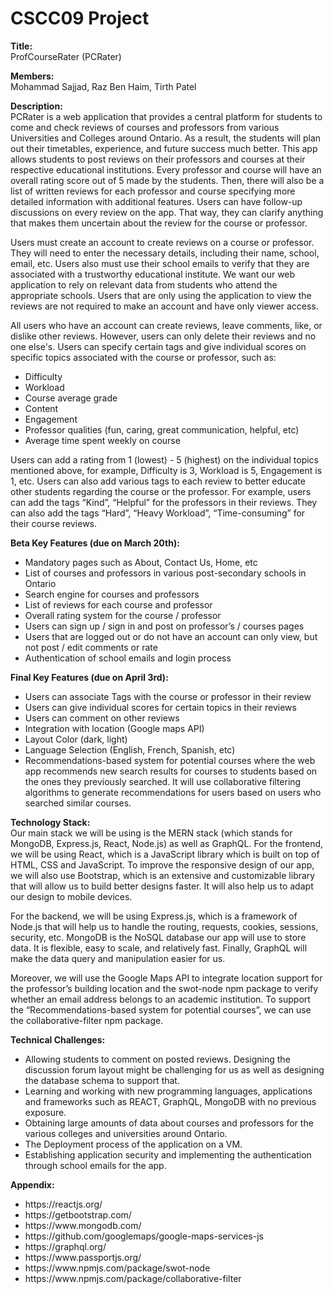 <h1>CSCC09 Project</h1>

**Title:** \
ProfCourseRater (PCRater)

**Members:** \
Mohammad Sajjad, Raz Ben Haim, Tirth Patel

**Description:** \
PCRater is a web application that provides a central platform for students to come and check reviews of courses and professors from various Universities and Colleges around Ontario. As a result, the students will plan out their timetables, experience, and future success much better. This app allows students to post reviews on their professors and courses at their respective educational institutions. Every professor and course will have an overall rating score out of 5 made by the students. Then, there will also be a list of written reviews for each professor and course specifying more detailed information with additional features. Users can have follow-up discussions on every review on the app. That way, they can clarify anything that makes them uncertain about the review for the course or professor.

Users must create an account to create reviews on a course or professor. They will need to enter the necessary details, including their name, school, email, etc. Users also must use their school emails to verify that they are associated with a trustworthy educational institute. We want our web application to rely on relevant data from students who attend the appropriate schools. Users that are only using the application to view the reviews are not required to make an account and have only viewer access. 

All users who have an account can create reviews, leave comments, like, or dislike other reviews. However, users can only delete their reviews and no one else's. Users can specify certain tags and give individual scores on specific topics associated with the course or professor, such as:

<ul>
 <li>Difficulty</li>
 <li>Workload</li>
 <li>Course average grade</li>
 <li>Content</li>
 <li>Engagement</li>
 <li>Professor qualities (fun, caring, great communication, helpful, etc)</li>
 <li>Average time spent weekly on course</li>
</ul>


Users can add a rating from 1 (lowest) - 5 (highest) on the individual topics mentioned above, for example, Difficulty is 3, Workload is 5, Engagement is 1, etc. Users can also add various tags to each review to better educate other students regarding the course or the professor. For example, users can add the tags “Kind”, “Helpful” for the professors in their reviews. They can also add the tags “Hard”, “Heavy Workload”, “Time-consuming” for their course reviews. 


**Beta Key Features (due on March 20th):**
<ul>
 <li>Mandatory pages such as About, Contact Us, Home, etc</li>
 <li>List of courses and professors in various post-secondary schools in Ontario</li>
 <li>Search engine for courses and professors</li>
 <li>List of reviews for each course and professor</li>
 <li>Overall rating system for the course / professor</li>
 <li>Users can sign up / sign in and post on professor’s / courses pages</li>
 <li>Users that are logged out or do not have an account can only view, but not post / edit comments or rate</li>
 <li>Authentication of school emails and login process</li>
</ul>


**Final Key Features (due on April 3rd):**
<ul>
 <li>Users can associate Tags with the course or professor in their review</li>
 <li>Users can give individual scores for certain topics in their reviews</li>
 <li>Users can comment on other reviews</li>
 <li>Integration with location (Google maps API)</li>
 <li>Layout Color (dark, light)</li>
 <li>Language Selection (English, French, Spanish, etc)</li>
 <li>Recommendations-based system for potential courses where the web app recommends new search results for courses to students based on the ones they previously searched. It   will use collaborative filtering algorithms to generate recommendations for users based on users who searched similar courses.</li>
</ul>








**Technology Stack:** \
Our main stack we will be using is the MERN stack (which stands for MongoDB, Express.js, React, Node.js) as well as GraphQL. 
For the frontend, we will be using React, which is a JavaScript library which is built on top of HTML, CSS and JavaScript. To improve the responsive design of our app, we will also use Bootstrap, which is an extensive and customizable library that will allow us to build better designs faster. It will also help us to adapt our design to mobile devices.

For the backend, we will be using Express.js, which is a framework of Node.js that will help us to handle the routing, requests, cookies, sessions, security, etc. 
MongoDB is the NoSQL database our app will use to store data. It is flexible, easy to scale, and relatively fast. Finally, GraphQL will make the data query and manipulation easier for us. 
 
Moreover, we will use the Google Maps API to integrate location support for the professor’s building location and the swot-node npm package to verify whether an email address belongs to an academic institution. To support the “Recommendations-based system for potential courses”, we can use the collaborative-filter npm package.


**Technical Challenges:**
<ul>
 <li>Allowing students to comment on posted reviews. Designing the discussion forum layout might be challenging for us as well as designing the database schema to support that.</li>
 <li>Learning and working with new programming languages, applications and frameworks such as REACT, GraphQL, MongoDB with no previous exposure.</li>
 <li>Obtaining large amounts of data about courses and professors for the various colleges and universities around Ontario.</li>
 <li>The Deployment process of the application on a VM.</li>
 <li>Establishing application security and implementing the authentication through school emails for the app.</li>
</ul>


**Appendix:**
<ul>
 <li>https://reactjs.org/</li>
 <li>https://getbootstrap.com/</li>
 <li>https://www.mongodb.com/</li>
 <li>https://github.com/googlemaps/google-maps-services-js</li>
 <li>https://graphql.org/</li>
 <li>https://www.passportjs.org/</li>
 <li>https://www.npmjs.com/package/swot-node</li>
 <li>https://www.npmjs.com/package/collaborative-filter</li>
</ul>


